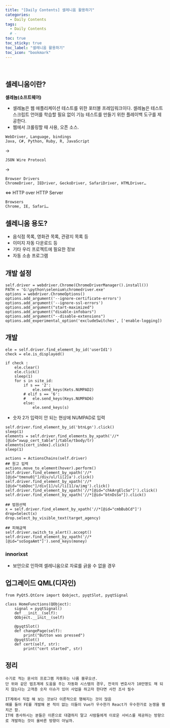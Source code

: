 ```yaml
---
title: "[Daily Contents] 셀레니움 활용하기"
categories:
  - Daily Contents
tags:
  - Daily Contents
  # -
toc: true
toc_sticky: true
toc_label: "셀레니움 활용하기"
toc_icon: "bookmark"
---
```


<br>

## 셀레니움이란?

**셀레늄(소프트웨어)**

- 셀레늄은 웹 애플리케이션 테스트를 위한 포터블 프레임워크이다. 셀레늄은 테스트 스크립트 언어를 학습할 필요 없이 기능 테스트를 만들기 위한 플레이백 도구를 제공한다.
- 웹에서 크롤링할 때 사용, 오픈 소스.

```
WebDriver, Language, bindings
Java, C#, Python, Ruby, R, JavaScript
```

->

```
JSON Wire Protocol
```

->

```
Browser Drivers
ChromeDriver, IEDriver, GeckoDriver, SafariDriver, HTMLDriver…
```

<=> HTTP over HTTP Server

```
Browsers
Chrome, IE, Safari…
```

## 셀레니움 용도?

- 음식점 목록, 영화관 목록, 관광지 목록 등
- 이미지 자동 다운로드 등
- 기타 우리 프로젝트에 필요한 정보
- 자동 소송 프로그램

## 개발 설정

```
self.driver = webdriver.Chrome(ChromeDriverManager().install())
PATH = 'G:\python\selenium\chromedriver.exe'
options = webdriver.ChromeOptions()
options.add_argument('--ignore-certificate-errors')
options.add_argument('--ignore-ssl-errors')
options.add_argument("start-maximized")
options.add_argument("disable-infobars")
options.add_argument("--disable-extensions")
options.add_experimental_option('excludeSwitches', ['enable-logging])
```

## 개발

```
ele = self.driver.find_element_by_id('userId1')
check = ele.is_displayed()
```

```
if check :
	ele.clear()
    ele.click()
    sleep(1)
    for s in site_id:
    	if s == '2':
        	ele.send_keys(Kets.NUMPAD2)
        # elif s == '6':
        #	ele.send_keys(Keys.NUMPAD6)
        else:
        	ele.send_keys(s)
```

- 숫자 2가 입력이 안 되는 현상에 NUMPAD로 입력

```
self.driver.find_element_by_id('btnLgn').click()
sleep(1)
elements = self.driver.find_elements_by_xpath('//*[@id="xwup_cert_table"]/table/tbody/tr)
elements[cert_index].click()
sleep(1)
```

```
actions = ActionsChains(self.driver)
## 원고 입력
actions.move_to_element(hover).perform()
self.driver.find_element_by_xpath('//*[@id="tmenu01"]/div/ul/li[2]a').click()
self.driver.find_element_by_xpath('//*[@id="tabDoc"]/div[1]/ul/li[1]/a/img').click()
self.driver.find_element_by_xpath('//*[@id="chkArgElcSo"]').click()
self.driver.find_element_by_xpath('//*[@id="btnDsSo"]).click()
```

```
## 법원선택
x = self.driver.find_element_by_xpath('//*[@id="cmbBubCd"]')
drop=Select(x)
drop.select_by_visible_text(target_agency)
```

```
## 피해금액
self.driver.switch_to_alert().accept()
self.driver.find_element_by_xpath('//*[@id="soSogaAmt"]').send_keys(money)
```

### innorixst

- 보안으로 인하여 셀레니움으로 자료를 긁을 수 없을 경우

## 업그레이드 QML(디자인)

```
from PyQt5.QtCore import Qobject, pyqtSlot, pyqtSignal

class HomeFunctions(QObject):
	signal = pyqtSignal()
    def __init__(self):
    QObject.__init__(self)

    @pyqtSlot()
    def changePage(self):
    	print("Button was pressed")
    @pyqtSlot()
    def cert(self, str):
    	print("cert started", str)
```

## 정리

```
수기로 적는 문서의 프로그램 자동화는 나름 블루오션.
단 위와 같은 법조계에 도움을 주는 자동화 시스템의 경우, 전국의 변호사가 10만명도 채 되지 않는다는 고객층 숫자 이슈가 있어 사업을 하고자 한다면 사전 조사 필수
```

```
IT계에서 직접 해 보는 것보다 이론적으로 행해지는 것이 많음
예를 들어 FE를 개발해 본 적이 없는 이들이 Vue가 우수한가 React가 우수한가로 논쟁을 펼치곤 함.
IT에 종사하시는 분들은 이론으로 대결하지 말고 사람들에게 이로운 서비스를 제공하는 방향으로 개발하는 것이 올바른 방향이 아닐까.
```
